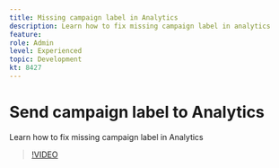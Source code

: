 ```yaml
---
title: Missing campaign label in Analytics
description: Learn how to fix missing campaign label in analytics
feature: 
role: Admin
level: Experienced 
topic: Development
kt: 8427
---
```


# Send campaign label to Analytics

Learn how to fix missing campaign label in Analytics
>[!VIDEO](https://video.tv.adobe.com/v/335983?quality=12)
